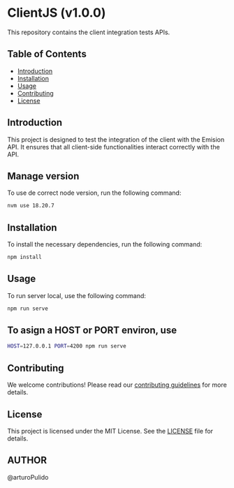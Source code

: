 # ClientJS (v1.0.0)

This repository contains the client integration tests APIs.

## Table of Contents
- [Introduction](#introduction)
- [Installation](#installation)
- [Usage](#usage)
- [Contributing](#contributing)
- [License](#license)

## Introduction
This project is designed to test the integration of the client with the Emision API. It ensures that all client-side functionalities interact correctly with the API.

## Manage version 
To use de correct node version, run the following command:
```bash
nvm use 18.20.7
```

## Installation
To install the necessary dependencies, run the following command:
```bash
npm install
```

## Usage
To run server local, use the following command:
```bash
npm run serve
```

## To asign a HOST or PORT environ, use
```bash
HOST=127.0.0.1 PORT=4200 npm run serve
```

## Contributing
We welcome contributions! Please read our [contributing guidelines](CONTRIBUTING.md) for more details.

## License
This project is licensed under the MIT License. See the [LICENSE](LICENSE) file for details.

## AUTHOR
@arturoPulido